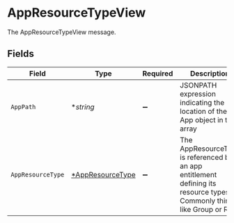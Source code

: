 # AppResourceTypeView

The AppResourceTypeView message.


## Fields

| Field                                                                                                                    | Type                                                                                                                     | Required                                                                                                                 | Description                                                                                                              |
| ------------------------------------------------------------------------------------------------------------------------ | ------------------------------------------------------------------------------------------------------------------------ | ------------------------------------------------------------------------------------------------------------------------ | ------------------------------------------------------------------------------------------------------------------------ |
| `AppPath`                                                                                                                | **string*                                                                                                                | :heavy_minus_sign:                                                                                                       | JSONPATH expression indicating the location of the App object in the  array                                              |
| `AppResourceType`                                                                                                        | [*AppResourceType](../../models/shared/appresourcetype.md)                                                               | :heavy_minus_sign:                                                                                                       | The AppResourceType is referenced by an app entitlement defining its resource types. Commonly things like Group or Role. |